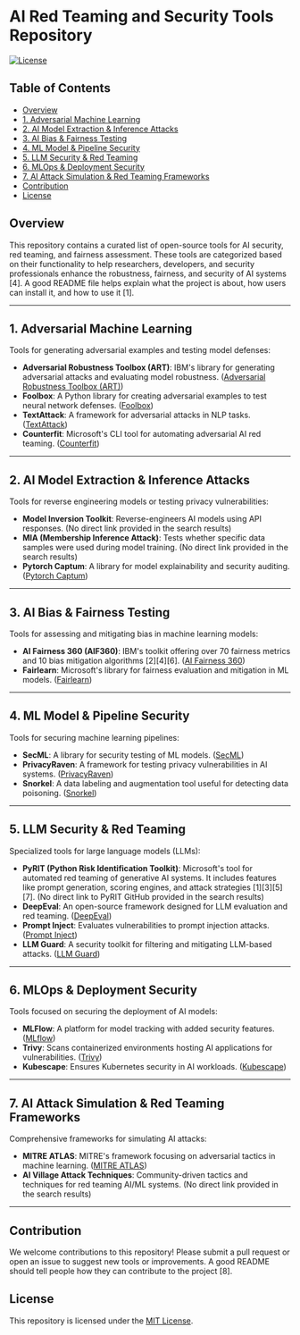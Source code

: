 # AI Red Teaming and Security Tools Repository

[![License](https://img.shields.io/badge/License-MIT-blue.svg)](LICENSE)

## Table of Contents
- [Overview](#overview)
- [1. Adversarial Machine Learning](#1-adversarial-machine-learning)
- [2. AI Model Extraction & Inference Attacks](#2-ai-model-extraction--inference-attacks)
- [3. AI Bias & Fairness Testing](#3-ai-bias--fairness-testing)
- [4. ML Model & Pipeline Security](#4-ml-model--pipeline-security)
- [5. LLM Security & Red Teaming](#5-llm-security--red-teaming)
- [6. MLOps & Deployment Security](#6-mlops--deployment-security)
- [7. AI Attack Simulation & Red Teaming Frameworks](#7-ai-attack-simulation--red-teaming-frameworks)
- [Contribution](#contribution)
- [License](#license)

## Overview
This repository contains a curated list of open-source tools for AI security, red teaming, and fairness assessment. These tools are categorized based on their functionality to help researchers, developers, and security professionals enhance the robustness, fairness, and security of AI systems [4]. A good README file helps explain what the project is about, how users can install it, and how to use it [1].

---

## 1. Adversarial Machine Learning
Tools for generating adversarial examples and testing model defenses:
- **Adversarial Robustness Toolbox (ART)**: IBM's library for generating adversarial attacks and evaluating model robustness. ([Adversarial Robustness Toolbox (ART)](https://github.com/ibm/adversarial-robustness-toolbox))
- **Foolbox**: A Python library for creating adversarial examples to test neural network defenses. ([Foolbox](https://github.com/bethgelab/foolbox))
- **TextAttack**: A framework for adversarial attacks in NLP tasks. ([TextAttack](https://github.com/QData/TextAttack))
- **Counterfit**: Microsoft's CLI tool for automating adversarial AI red teaming. ([Counterfit](https://github.com/Azure/counterfit))

---

## 2. AI Model Extraction & Inference Attacks
Tools for reverse engineering models or testing privacy vulnerabilities:
- **Model Inversion Toolkit**: Reverse-engineers AI models using API responses. (No direct link provided in the search results)
- **MIA (Membership Inference Attack)**: Tests whether specific data samples were used during model training. (No direct link provided in the search results)
- **Pytorch Captum**: A library for model explainability and security auditing. ([Pytorch Captum](https://github.com/pytorch/captum))

---

## 3. AI Bias & Fairness Testing
Tools for assessing and mitigating bias in machine learning models:
- **AI Fairness 360 (AIF360)**: IBM's toolkit offering over 70 fairness metrics and 10 bias mitigation algorithms [2][4][6]. ([AI Fairness 360](https://ai-fairness-360.org))
- **Fairlearn**: Microsoft's library for fairness evaluation and mitigation in ML models. ([Fairlearn](https://github.com/fairlearn/fairlearn))

---

## 4. ML Model & Pipeline Security
Tools for securing machine learning pipelines:
- **SecML**: A library for security testing of ML models. ([SecML](https://github.com/secml/secml))
- **PrivacyRaven**: A framework for testing privacy vulnerabilities in AI systems. ([PrivacyRaven](https://github.com/AI-infrastructure-Foundation/PrivacyRaven))
- **Snorkel**: A data labeling and augmentation tool useful for detecting data poisoning. ([Snorkel](https://github.com/snorkel-ai/snorkel))

---

## 5. LLM Security & Red Teaming
Specialized tools for large language models (LLMs):
- **PyRIT (Python Risk Identification Toolkit)**: Microsoft's tool for automated red teaming of generative AI systems. It includes features like prompt generation, scoring engines, and attack strategies [1][3][5][7]. (No direct link to PyRIT GitHub provided in the search results)
- **DeepEval**: An open-source framework designed for LLM evaluation and red teaming. ([DeepEval](https://github.com/confident-ai/deepeval))
- **Prompt Inject**: Evaluates vulnerabilities to prompt injection attacks. ([Prompt Inject](https://github.com/protectai/prompt-inject))
- **LLM Guard**: A security toolkit for filtering and mitigating LLM-based attacks. ([LLM Guard](https://github.com/laiyer-ai/llm-guard))

---

## 6. MLOps & Deployment Security
Tools focused on securing the deployment of AI models:
- **MLFlow**: A platform for model tracking with added security features. ([MLflow](https://github.com/mlflow/mlflow))
- **Trivy**: Scans containerized environments hosting AI applications for vulnerabilities. ([Trivy](https://github.com/aquasecurity/trivy))
- **Kubescape**: Ensures Kubernetes security in AI workloads. ([Kubescape](https://github.com/kubescape/kubescape))

---

## 7. AI Attack Simulation & Red Teaming Frameworks
Comprehensive frameworks for simulating AI attacks:
- **MITRE ATLAS**: MITRE's framework focusing on adversarial tactics in machine learning. ([MITRE ATLAS](https://atlas.mitre.org/))
- **AI Village Attack Techniques**: Community-driven tactics and techniques for red teaming AI/ML systems. (No direct link provided in the search results)

---

## Contribution
We welcome contributions to this repository! Please submit a pull request or open an issue to suggest new tools or improvements. A good README should tell people how they can contribute to the project [8].

## License
This repository is licensed under the [MIT License](LICENSE).

